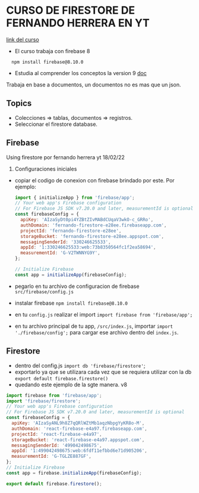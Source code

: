 # CURSO DE FIRESTORE DE FERNANDO HERRERA EN YT

[link del curso](https://www.youtube.com/playlist?list=PLCKuOXG0bPi29EkcAuVCln9ISbExcQk66)

- El curso trabaja con firebase 8

```
  npm install firebase@8.10.0
```

- Estudia al comprender los conceptos la version 9
  [doc](https://firebase.google.com/docs/firestore/quickstart?authuser=1#web-version-8)

Trabaja en base a documentos, un documentos no es mas que un json.

## Topics

- Colecciones => tablas, documentos => registros.
- Seleccionar el firestore database.

## Firebase

Using firestore por fernando herrera yt 18/02/22

1.  Configuraciones iniciales

- copiar el codigo de conexion con firebase brindado por este. Por ejemplo:

  ```javascript
  import { initializeApp } from 'firebase/app';
  // Your web app's Firebase configuration
  // For Firebase JS SDK v7.20.0 and later, measurementId is optional
  const firebaseConfig = {
    apiKey: 'AIzaSyDt0pi4YZBtZIvMABdCUqaV3wkO-c_GRRo',
    authDomain: 'fernando-firestore-e28ee.firebaseapp.com',
    projectId: 'fernando-firestore-e28ee',
    storageBucket: 'fernando-firestore-e28ee.appspot.com',
    messagingSenderId: '330246625533',
    appId: '1:330246625533:web:73b8350564fc1f2ea58694',
    measurementId: 'G-V2TWNNYG9Y',
  };

  // Initialize Firebase
  const app = initializeApp(firebaseConfig);
  ```

- pegarlo en tu archivo de configuracion de firebase `src/firebase/config.js`
- instalar firebase `npm install firebase@8.10.0`
- en tu `config.js` realizar el import `import firebase from 'firebase/app';`
- en tu archivo principal de tu app, `/src/index.js`, importar `import './firebase/config';` para cargar ese archivo dentro del `index.js`.

## Firestore

- dentro del config.js `import db 'firebase/firestore'`;
- exportarlo ya que se utilizara cada vez que se requiera utilizar con la db `export default firebase.firestore()`
- quedando este ejemplo de la sgte manera. v8

```js
import firebase from 'firebase/app';
import 'firebase/firestore';
// Your web app's Firebase configuration
// For Firebase JS SDK v7.20.0 and later, measurementId is optional
const firebaseConfig = {
  apiKey: 'AIzaSyANL9h8Z7qQRlWZtMb1aqzNbpgYyKR8o-M',
  authDomain: 'react-firebase-e4a97.firebaseapp.com',
  projectId: 'react-firebase-e4a97',
  storageBucket: 'react-firebase-e4a97.appspot.com',
  messagingSenderId: '499042498675',
  appId: '1:499042498675:web:6fdf11efbbd6e71d905206',
  measurementId: 'G-TGLZE887GF',
};
// Initialize Firebase
const app = firebase.initializeApp(firebaseConfig);

export default firebase.firestore();
```
